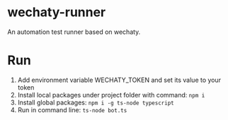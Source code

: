 # wechaty-runner
An automation test runner based on wechaty.

# Run
1. Add environment variable WECHATY_TOKEN and set its value to your token
2. Install local packages under project folder with command: `npm i`
3. Install global packages: `npm i -g ts-node typescript`
4. Run in command line: `ts-node bot.ts`